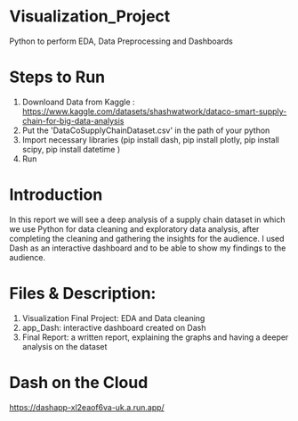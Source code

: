 # Visualization_Project
Python to perform EDA, Data Preprocessing and Dashboards

# Steps to Run
1. Downloand Data from Kaggle : https://www.kaggle.com/datasets/shashwatwork/dataco-smart-supply-chain-for-big-data-analysis
2. Put the 'DataCoSupplyChainDataset.csv' in the path of your python
3. Import necessary libraries (pip install dash, pip install plotly, pip install scipy, pip install datetime )
4. Run 

# Introduction
In this report we will see a deep analysis of a supply chain dataset in which we use Python for data cleaning 
and exploratory data analysis, after completing the cleaning and gathering the insights for the audience. I used Dash as an interactive dashboard 
and to be able to show my findings to the audience. 

# Files & Description:
1. Visualization Final Project: EDA and Data cleaning
2. app_Dash: interactive dashboard created on Dash
3. Final Report: a written report, explaining the graphs and having a deeper analysis on the dataset

# Dash on the Cloud
https://dashapp-xl2eaof6va-uk.a.run.app/
